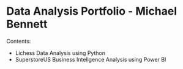 # Data Analysis Portfolio - Michael Bennett

Contents:

- Lichess Data Analysis using Python
- SuperstoreUS Business Intellgence Analysis using Power BI
